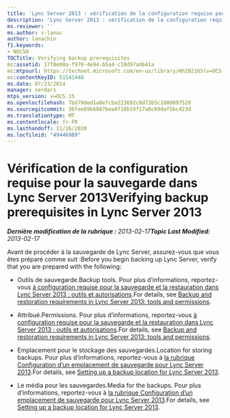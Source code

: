 ```yaml
---
title: 'Lync Server 2013 : vérification de la configuration requise pour la sauvegarde'
description: 'Lync Server 2013 : vérification de la configuration requise pour la sauvegarde.'
ms.reviewer: ''
ms.author: v-lanac
author: lanachin
f1.keywords:
- NOCSH
TOCTitle: Verifying backup prerequisites
ms:assetid: 17f8e00a-f970-4e94-b5a4-c18d97ad641a
ms:mtpsurl: https://technet.microsoft.com/en-us/library/Hh202165(v=OCS.15)
ms:contentKeyID: 51541448
ms.date: 07/23/2014
manager: serdars
mtps_version: v=OCS.15
ms.openlocfilehash: 7bd79ded1a0e7cba223692c8d73b5c1008897528
ms.sourcegitcommit: 36fee89bb887bea4f18b19f17a8c69daf5bc423d
ms.translationtype: MT
ms.contentlocale: fr-FR
ms.lasthandoff: 11/26/2020
ms.locfileid: "49446989"
---
```

# <a name="verifying-backup-prerequisites-in-lync-server-2013"></a><span data-ttu-id="06745-103">Vérification de la configuration requise pour la sauvegarde dans Lync Server 2013</span><span class="sxs-lookup"><span data-stu-id="06745-103">Verifying backup prerequisites in Lync Server 2013</span></span>

<div data-xmlns="http://www.w3.org/1999/xhtml">

<div class="topic" data-xmlns="http://www.w3.org/1999/xhtml" data-msxsl="urn:schemas-microsoft-com:xslt" data-cs="https://msdn.microsoft.com/">

<div data-asp="https://msdn2.microsoft.com/asp">



</div>

<div id="mainSection">

<div id="mainBody"><span data-ttu-id="06745-104">

<span> </span></span><span class="sxs-lookup"><span data-stu-id="06745-104">

<span> </span></span></span>

<span data-ttu-id="06745-105">_**Dernière modification de la rubrique :** 2013-02-17_</span><span class="sxs-lookup"><span data-stu-id="06745-105">_**Topic Last Modified:** 2013-02-17_</span></span>

<span data-ttu-id="06745-106">Avant de procéder à la sauvegarde de Lync Server, assurez-vous que vous êtes préparé comme suit :</span><span class="sxs-lookup"><span data-stu-id="06745-106">Before you begin backing up Lync Server, verify that you are prepared with the following:</span></span>

  - <span data-ttu-id="06745-107">Outils de sauvegarde.</span><span class="sxs-lookup"><span data-stu-id="06745-107">Backup tools.</span></span> <span data-ttu-id="06745-108">Pour plus d’informations, reportez-vous [à configuration requise pour la sauvegarde et la restauration dans Lync Server 2013 : outils et autorisations](lync-server-2013-backup-and-restoration-requirements-tools-and-permissions.md).</span><span class="sxs-lookup"><span data-stu-id="06745-108">For details, see [Backup and restoration requirements in Lync Server 2013: tools and permissions](lync-server-2013-backup-and-restoration-requirements-tools-and-permissions.md).</span></span>

  - <span data-ttu-id="06745-109">Attribué.</span><span class="sxs-lookup"><span data-stu-id="06745-109">Permissions.</span></span> <span data-ttu-id="06745-110">Pour plus d’informations, reportez-vous [à configuration requise pour la sauvegarde et la restauration dans Lync Server 2013 : outils et autorisations](lync-server-2013-backup-and-restoration-requirements-tools-and-permissions.md).</span><span class="sxs-lookup"><span data-stu-id="06745-110">For details, see [Backup and restoration requirements in Lync Server 2013: tools and permissions](lync-server-2013-backup-and-restoration-requirements-tools-and-permissions.md).</span></span>

  - <span data-ttu-id="06745-111">Emplacement pour le stockage des sauvegardes.</span><span class="sxs-lookup"><span data-stu-id="06745-111">Location for storing backups.</span></span> <span data-ttu-id="06745-112">Pour plus d’informations, reportez-vous à [la rubrique Configuration d’un emplacement de sauvegarde pour Lync Server 2013](lync-server-2013-setting-up-a-backup-location.md).</span><span class="sxs-lookup"><span data-stu-id="06745-112">For details, see [Setting up a backup location for Lync Server 2013](lync-server-2013-setting-up-a-backup-location.md).</span></span>

  - <span data-ttu-id="06745-113">Le média pour les sauvegardes.</span><span class="sxs-lookup"><span data-stu-id="06745-113">Media for the backups.</span></span> <span data-ttu-id="06745-114">Pour plus d’informations, reportez-vous à [la rubrique Configuration d’un emplacement de sauvegarde pour Lync Server 2013](lync-server-2013-setting-up-a-backup-location.md).</span><span class="sxs-lookup"><span data-stu-id="06745-114">For details, see [Setting up a backup location for Lync Server 2013](lync-server-2013-setting-up-a-backup-location.md).</span></span>

<span data-ttu-id="06745-115"></div>

<span> </span>

</div>

</div>

</span><span class="sxs-lookup"><span data-stu-id="06745-115"></div>

<span> </span>

</div>

</div>

</span></span></div>

